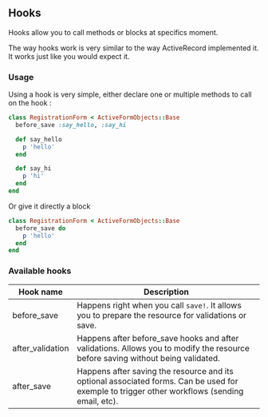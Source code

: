 ## Hooks

Hooks allow you to call methods or blocks at specifics moment.

The way hooks work is very similar to the way ActiveRecord implemented it. It works just like you would expect it.

### Usage

Using a hook is very simple, either declare one or multiple methods to call on the hook :

```ruby
class RegistrationForm < ActiveFormObjects::Base
  before_save :say_hello, :say_hi

  def say_hello
    p 'hello'
  end

  def say_hi
    p 'hi'
  end
end
```

Or give it directly a block

```ruby
class RegistrationForm < ActiveFormObjects::Base
  before_save do
    p 'hello'
  end
end
```

### Available hooks

| Hook name        | Description                                                                                                                                   |
|------------------|-----------------------------------------------------------------------------------------------------------------------------------------------|
| before_save      | Happens right when you call `save!`. It allows you to prepare the resource for validations or save.                                           |
| after_validation | Happens after before_save hooks and after validations. Allows you to modify the resource before saving without being validated.               |
| after_save       | Happens after saving the resource and its optional associated forms. Can be used for exemple to trigger other workflows (sending email, etc). |
